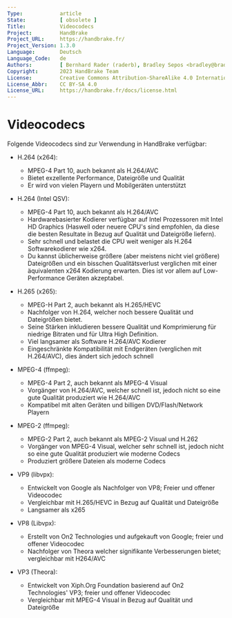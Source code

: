 ```yaml
---
Type:            article
State:           [ obsolete ]
Title:           Videocodecs
Project:         HandBrake
Project_URL:     https://handbrake.fr/
Project_Version: 1.3.0
Language:        Deutsch
Language_Code:   de
Authors:         [ Bernhard Rader (raderb), Bradley Sepos <bradley@bradleysepos.com> (BradleyS), Scott (s55) ]
Copyright:       2023 HandBrake Team
License:         Creative Commons Attribution-ShareAlike 4.0 International
License_Abbr:    CC BY-SA 4.0
License_URL:     https://handbrake.fr/docs/license.html
---
```


Videocodecs
============

Folgende Videocodecs sind zur Verwendung in HandBrake verfügbar:

- H.264 (x264):
    - MPEG-4 Part 10, auch bekannt als H.264/AVC
    - Bietet exzellente Performance, Dateigröße und Qualität
    - Er wird von vielen Playern und Mobilgeräten unterstützt

- H.264 (Intel QSV):
    - MPEG-4 Part 10, auch bekannt als H.264/AVC
    - Hardwarebasierter Kodierer verfügbar auf Intel Prozessoren mit Intel HD Graphics (Haswell oder neuere CPU's sind empfohlen, da diese die besten Resultate in Bezug auf Qualität und Dateigröße liefern).
    - Sehr schnell und belastet die CPU weit weniger als H.264 Softwarekodierer wie x264.
    - Du kannst üblicherweise größere (aber meistens nicht viel größere) Dateigrößen und ein bisschen Qualitätsverlust verglichen mit einer äquivalenten x264 Kodierung erwarten. Dies ist vor allem auf Low-Performance Geräten akzeptabel.

- H.265 (x265):
    - MPEG-H Part 2, auch bekannt als H.265/HEVC
    - Nachfolger von H.264, welcher noch bessere Qualität und Dateigrößen bietet.
    - Seine Stärken inkludieren bessere Qualität und Komprimierung für niedrige Bitraten und für Ultra High Definition.
    - Viel langsamer als Software H.264/AVC Kodierer
    - Eingeschränkte Kompatibilität mit Endgeräten (verglichen mit H.264/AVC), dies ändert sich jedoch schnell

- MPEG-4 (ffmpeg):
    - MPEG-4 Part 2, auch bekannt als MPEG-4 Visual
    - Vorgänger von H.264/AVC, welcher schnell ist, jedoch nicht so eine gute Qualität produziert wie H.264/AVC
    - Kompatibel mit alten Geräten und billigen DVD/Flash/Network Playern

- MPEG-2 (ffmpeg):
    - MPEG-2 Part 2, auch bekannt als MPEG-2 Visual und H.262
    - Vorgänger von MPEG-4 Visual, welcher sehr schnell ist, jedoch nicht so eine gute Qualität produziert wie moderne Codecs
    - Produziert größere Dateien als moderne Codecs

- VP9 (libvpx):
    - Entwickelt von Google als Nachfolger von VP8; Freier und offener Videocodec
    - Vergleichbar mit H.265/HEVC in Bezug auf Qualität und Dateigröße
    - Langsamer als x265

- VP8 (Libvpx):
    - Erstellt von On2 Technologies und aufgekauft von Google; freier und offener Videocodec
    - Nachfolger von Theora welcher signifikante Verbesserungen bietet; vergleichbar mit H264/AVC

- VP3 (Theora):
    - Entwickelt von Xiph.Org Foundation basierend auf On2 Technologies' VP3; freier und offener Videocodec
    - Vergleichbar mit MPEG-4 Visual in Bezug auf Qualität und Dateigröße
